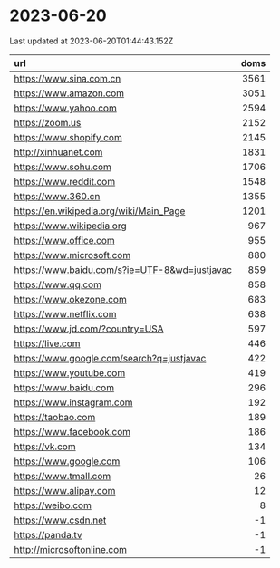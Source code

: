 # 2023-06-20

<!-- BEGIN -->
Last updated at 2023-06-20T01:44:43.152Z

url | doms
:- | -:
https://www.sina.com.cn | 3561
https://www.amazon.com | 3051
https://www.yahoo.com | 2594
https://zoom.us | 2152
https://www.shopify.com | 2145
http://xinhuanet.com | 1831
https://www.sohu.com | 1706
https://www.reddit.com | 1548
https://www.360.cn | 1355
https://en.wikipedia.org/wiki/Main_Page | 1201
https://www.wikipedia.org | 967
https://www.office.com | 955
https://www.microsoft.com | 880
https://www.baidu.com/s?ie=UTF-8&wd=justjavac | 859
https://www.qq.com | 858
https://www.okezone.com | 683
https://www.netflix.com | 638
https://www.jd.com/?country=USA | 597
https://live.com | 446
https://www.google.com/search?q=justjavac | 422
https://www.youtube.com | 419
https://www.baidu.com | 296
https://www.instagram.com | 192
https://taobao.com | 189
https://www.facebook.com | 186
https://vk.com | 134
https://www.google.com | 106
https://www.tmall.com | 26
https://www.alipay.com | 12
https://weibo.com | 8
https://www.csdn.net | -1
https://panda.tv | -1
http://microsoftonline.com | -1
<!-- END -->
